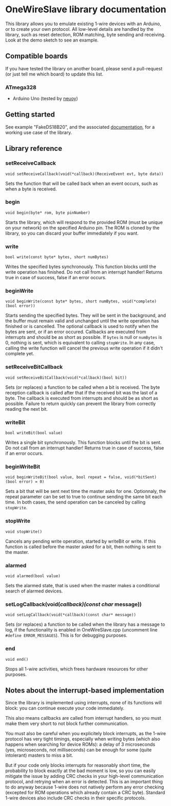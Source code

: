 # OneWireSlave library documentation

This library allows you to emulate existing 1-wire devices with an Arduino, or to create your own protocol. All low-level details are handled by the library, such as reset detection, ROM matching, byte sending and receiving. Look at the demo sketch to see an example.

## Compatible boards

If you have tested the library on another board, please send a pull-request (or just tell me which board) to update this list.

### ATmega328

- Arduino Uno (tested by [neuoy](https://github.com/neuoy))

## Getting started

See example "FakeDS18B20", and the associated [documentation](examples/FakeDS18B20/README.md), for a working use case of the library.

## Library reference

### setReceiveCallback

`void setReceiveCallback(void(*callback)(ReceiveEvent evt, byte data))`

Sets the function that will be called back when an event occurs, such as when a byte is received.

### begin

`void begin(byte* rom, byte pinNumber)`

Starts the library, which will respond to the provided ROM (must be unique on your network) on the specified Arduino pin. The ROM is cloned by the library, so you can discard your buffer immediately if you want.

### write
`bool write(const byte* bytes, short numBytes)`

Writes the specified bytes synchronously. This function blocks until the write operation has finished. Do not call from an interrupt handler! Returns true in case of success, false if an error occurs.

### beginWrite
`void beginWrite(const byte* bytes, short numBytes, void(*complete)(bool error))`

Starts sending the specified bytes. They will be sent in the background, and the buffer must remain valid and unchanged until the write operation has finished or is cancelled. The optional callback is used to notify when the bytes are sent, or if an error occured. Callbacks are executed from interrupts and should be as short as possible. If `bytes` is null or `numBytes` is 0, nothing is sent, which is equivalent to calling `stopWrite`. In any case, calling the write function will cancel the previous write operation if it didn't complete yet.

### setReceiveBitCallback
`void setReceiveBitCallback(void(*callback)(bool bit))`

Sets (or replaces) a function to be called when a bit is received. The byte reception callback is called after that if the received bit was the last of a byte. The callback is executed from interrupts and should be as short as possible. Failure to return quickly can prevent the library from correctly reading the next bit.

### writeBit
`bool writeBit(bool value)`

Writes a single bit synchronously. This function blocks until the bit is sent. Do not call from an interrupt handler! Returns true in case of success, false if an error occurs.

### beginWriteBit
`void beginWriteBit(bool value, bool repeat = false, void(*bitSent)(bool error) = 0)`

Sets a bit that will be sent next time the master asks for one. Optionnaly, the repeat parameter can be set to true to continue sending the same bit each time. In both cases, the send operation can be canceled by calling `stopWrite`.

### stopWrite
`void stopWrite()`

Cancels any pending write operation, started by writeBit or write. If this function is called before the master asked for a bit, then nothing is sent to the master.

### alarmed
`void alarmed(bool value)`

Sets the alarmed state, that is used when the master makes a conditional search of alarmed devices.

### setLogCallback(void(*callback)(const char* message))
`void setLogCallback(void(*callback)(const char* message))`

Sets (or replaces) a function to be called when the library has a message to log, if the functionality is enabled in OneWireSlave.cpp (uncomment line `#define ERROR_MESSAGES`). This is for debugging purposes.

### end
`void end()`

Stops all 1-wire activities, which frees hardware resources for other purposes.

## Notes about the interrupt-based implementation
Since the library is implemented using interrupts, none of its functions will block: you can continue execute your code immediately.

This also means callbacks are called from interrupt handlers, so you must make them very short to not block further communication.

You must also be careful when you explicitely block interrupts, as the 1-wire protocol has very tight timings, especially when writing bytes (which also happens when searching for device ROMs): a delay of 3 microseconds (yes, microseconds, not milliseconds) can be enough for some (quite intolerant) masters to miss a bit.

But if your code only blocks interrupts for reasonably short time, the probability to block exactly at the bad moment is low, so you can easily mitigate the issue by adding CRC checks in your high-level communication protocol, and retrying when an error is detected. This is an important thing to do anyway because 1-wire does not natively perform any error checking (excepted for ROM operations which already contain a CRC byte). Standard 1-wire devices also include CRC checks in their specific protocols.
